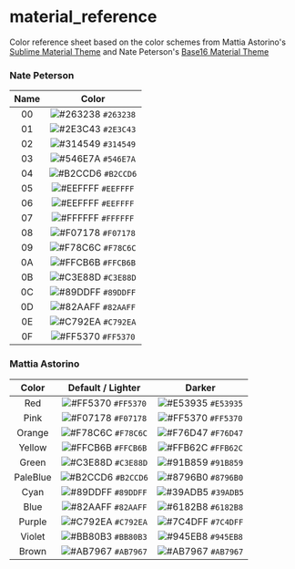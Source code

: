 # material_reference

Color reference sheet based on the color schemes from Mattia Astorino's [Sublime Material Theme](https://github.com/equinusocio/material-theme) and Nate Peterson's [Base16 Material Theme](https://github.com/ntpeters/base16-materialtheme-scheme)

### Nate Peterson

| Name | Color |
|:-:|:--:|
| 00 |![#263238](https://placehold.it/45x15/263238/000000?text=+) `#263238` |
| 01 |![#2E3C43](https://placehold.it/15/2E3C43/000000?text=+) `#2E3C43` |
| 02 |![#314549](https://placehold.it/15/314549/000000?text=+) `#314549` |
| 03 |![#546E7A](https://placehold.it/15/546E7A/000000?text=+) `#546E7A` |
| 04 |![#B2CCD6](https://placehold.it/15/B2CCD6/000000?text=+) `#B2CCD6` |
| 05 |![#EEFFFF](https://placehold.it/15/EEFFFF/000000?text=+) `#EEFFFF` |
| 06 |![#EEFFFF](https://placehold.it/15/EEFFFF/000000?text=+) `#EEFFFF` |
| 07 |![#FFFFFF](https://placehold.it/15/FFFFFF/000000?text=+) `#FFFFFF` |
| 08 |![#F07178](https://placehold.it/15/F07178/000000?text=+) `#F07178` |
| 09 |![#F78C6C](https://placehold.it/15/F78C6C/000000?text=+) `#F78C6C` |
| 0A |![#FFCB6B](https://placehold.it/15/FFCB6B/000000?text=+) `#FFCB6B` |
| 0B |![#C3E88D](https://placehold.it/15/C3E88D/000000?text=+) `#C3E88D` |
| 0C |![#89DDFF](https://placehold.it/15/89DDFF/000000?text=+) `#89DDFF` |
| 0D |![#82AAFF](https://placehold.it/15/82AAFF/000000?text=+) `#82AAFF` |
| 0E |![#C792EA](https://placehold.it/15/C792EA/000000?text=+) `#C792EA` |
| 0F |![#FF5370](https://placehold.it/15/FF5370/000000?text=+) `#FF5370` |

### Mattia Astorino 
| Color      | Default / Lighter |  Darker    |
|:-:|:--:|:--:|
| Red | ![#FF5370](https://placehold.it/15/FF5370/000000?text=+) `#FF5370` | ![#E53935](https://placehold.it/15/E53935/000000?text=+) `#E53935` |
| Pink | ![#F07178](https://placehold.it/15/F07178/000000?text=+) `#F07178` | ![#FF5370](https://placehold.it/15/FF5370/000000?text=+) `#FF5370` |
| Orange | ![#F78C6C](https://placehold.it/15/F78C6C/000000?text=+) `#F78C6C` | ![#F76D47](https://placehold.it/15/F76D47/000000?text=+) `#F76D47` |
| Yellow | ![#FFCB6B](https://placehold.it/15/FFCB6B/000000?text=+) `#FFCB6B` | ![#FFB62C](https://placehold.it/15/FFB62C/000000?text=+) `#FFB62C` |
| Green | ![#C3E88D](https://placehold.it/15/C3E88D/000000?text=+) `#C3E88D` | ![#91B859](https://placehold.it/15/91B859/000000?text=+) `#91B859` |
| PaleBlue | ![#B2CCD6](https://placehold.it/15/B2CCD6/000000?text=+) `#B2CCD6` | ![#8796B0](https://placehold.it/15/8796B0/000000?text=+) `#8796B0` |
| Cyan | ![#89DDFF](https://placehold.it/15/89DDFF/000000?text=+) `#89DDFF` | ![#39ADB5](https://placehold.it/15/39ADB5/000000?text=+) `#39ADB5` |
| Blue | ![#82AAFF](https://placehold.it/15/82AAFF/000000?text=+) `#82AAFF` | ![#6182B8](https://placehold.it/15/6182B8/000000?text=+) `#6182B8` |
| Purple | ![#C792EA](https://placehold.it/15/C792EA/000000?text=+) `#C792EA` | ![#7C4DFF](https://placehold.it/15/7C4DFF/000000?text=+) `#7C4DFF` |
| Violet | ![#BB80B3](https://placehold.it/15/BB80B3/000000?text=+) `#BB80B3` | ![#945EB8](https://placehold.it/15/945EB8/000000?text=+) `#945EB8` |
| Brown | ![#AB7967](https://placehold.it/15/AB7967/000000?text=+) `#AB7967` | ![#AB7967](https://placehold.it/15/AB7967/000000?text=+) `#AB7967` |

